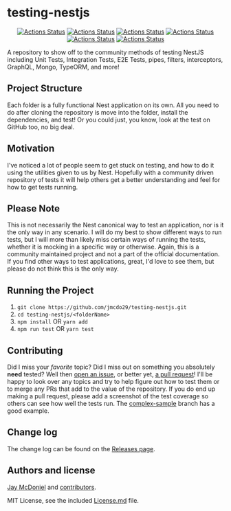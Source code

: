 # testing-nestjs

<div align="center">

[![Actions Status](https://github.com/jmcdo29/testing-nestjs/workflows/CRON%20Job/badge.svg)](https://github.com/jmcdo29/testing-nestjs/actions) [![Actions Status](https://github.com/jmcdo29/testing-nestjs/workflows/Complex%20Sample/badge.svg)](https://github.com/jmcdo29/testing-nestjs/actions) [![Actions Status](https://github.com/jmcdo29/testing-nestjs/workflows/Simple%20Sample/badge.svg)](https://github.com/jmcdo29/testing-nestjs/actions) [![Actions Status](https://github.com/jmcdo29/testing-nestjs/workflows/Mongo%20Sample/badge.svg)](https://github.com/jmcdo29/testing-nestjs/actions) [![Actions Status](https://github.com/jmcdo29/testing-nestjs/workflows/TypeORM%20GraphQL%20Sample/badge.svg)](https://github.com/jmcdo29/testing-nestjs/actions) [![Actions Status](https://github.com/jmcdo29/testing-nestjs/workflows/TypeORM%20Sample/badge.svg)](https://github.com/jmcdo29/testing-nestjs/actions)

</div>

A repository to show off to the community methods of testing NestJS including Unit Tests, Integration Tests, E2E Tests, pipes, filters, interceptors, GraphQL, Mongo, TypeORM, and more!

## Project Structure

Each folder is a fully functional Nest application on its own. All you need to do after cloning the repository is move into the folder, install the dependencies, and test! Or you could just, you know, look at the test on GitHub too, no big deal.

## Motivation

I've noticed a lot of people seem to get stuck on testing, and how to do it using the utilities given to us by Nest. Hopefully with a community driven repository of tests it will help others get a better understanding and feel for how to get tests running.

## Please Note

This is not necessarily the Nest canonical way to test an application, nor is it the only way in any scenario. I will do my best to show different ways to run tests, but I will more than likely miss certain ways of running the tests, whether it is mocking in a specific way or otherwise. Again, this is a community maintained project and not a part of the official documentation. If you find other ways to test applications, great, I'd love to see them, but please do not think this is the only way.

## Running the Project

1. `git clone https://github.com/jmcdo29/testing-nestjs.git`
2. `cd testing-nestjs/<folderName>`
3. `npm install` OR `yarn add`
4. `npm run test` OR `yarn test`

## Contributing

Did I miss your _favorite_ topic? Did I miss out on something you absolutely **need** tested? Well then [open an issue](https://github.com/jmcdo29/testing-nestjs/issues/new), or better yet, [a pull request](https://github.com/jmcdo29/testing-nestjs/compare)! I'll be happy to look over any topics and try to help figure out how to test them or to merge any PRs that add to the value of the repository. If you do end up making a pull request, please add a screenshot of the test coverage so others can see how well the tests run. The [complex-sample](/complex-sample) branch has a good example.

## Change log

The change log can be found on the [Releases page](https://github.com/jmcdo29/testing-nestjs/releases).

## Authors and license

[Jay McDoniel](http://jaymcdoniel.dev) and [contributors](https://github.com/jmcdo29/testing-nestjs/graphs/contributors).

MIT License, see the included [License.md](LICENSE) file.
